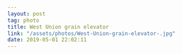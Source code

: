 ```yaml
---
layout: post
tag: photo
title: West Union grain elevator 
link: "/assets/photos/West-Union-grain-elevator-.jpg"
date: 2019-05-01 22:02:11
---
```

